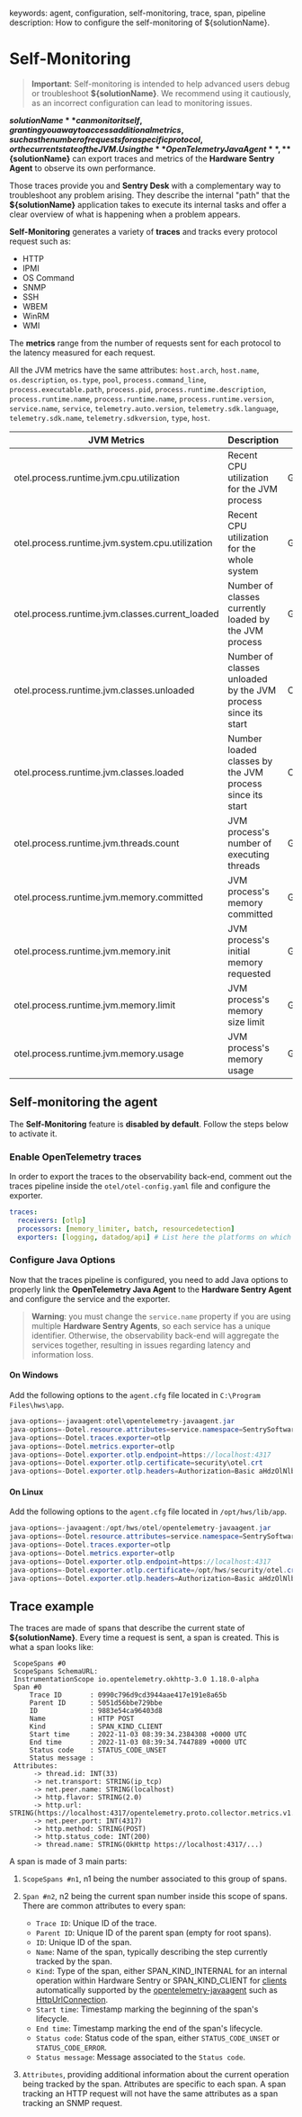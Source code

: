 keywords: agent, configuration, self-monitoring, trace, span, pipeline
description: How to configure the self-monitoring of ${solutionName}.

# Self-Monitoring

<!-- MACRO{toc|fromDepth=1|toDepth=3|id=toc} -->

> **Important**: Self-monitoring is intended to help advanced users debug or troubleshoot **${solutionName}**. We recommend using it cautiously, as an incorrect configuration can lead to monitoring issues.

**${solutionName}** can monitor itself, granting you a way to access additional metrics, such as the number of requests for a specific protocol, or the current state of the JVM.
Using the **OpenTelemetry Java Agent**, **${solutionName}** can export traces and metrics of the **Hardware Sentry Agent** to observe its own performance.

Those traces provide you and **Sentry Desk** with a complementary way to troubleshoot any problem arising.
They describe the internal "path" that the **${solutionName}** application takes to execute its internal tasks and offer a clear overview of what is happening when a problem appears.

**Self-Monitoring** generates a variety of **traces** and tracks every protocol request such as:

* HTTP
* IPMI
* OS Command
* SNMP
* SSH
* WBEM
* WinRM
* WMI 

The **metrics** range from the number of requests sent for each protocol to the latency measured for each request.

All the JVM metrics have the same attributes:
`host.arch`, `host.name`, `os.description`, `os.type`, `pool`, `process.command_line`, `process.executable.path`, `process.pid`, `process.runtime.description`, `process.runtime.name`, `process.runtime.name`, `process.runtime.version`, `service.name`, `service`, `telemetry.auto.version`, `telemetry.sdk.language`, `telemetry.sdk.name`, `telemetry.sdkversion`, `type`, `host`.

| JVM Metrics                                     | Description                                                   | Type    | Unit |
|-------------------------------------------------|---------------------------------------------------------------|---------|------|
| otel.process.runtime.jvm.cpu.utilization        | Recent CPU utilization for the JVM process                    | Gauge   |      |
| otel.process.runtime.jvm.system.cpu.utilization | Recent CPU utilization for the whole system                   | Gauge   |      |
| otel.process.runtime.jvm.classes.current_loaded | Number of classes currently loaded by the JVM process         | Gauge   |      |
| otel.process.runtime.jvm.classes.unloaded       | Number of classes unloaded by the JVM process since its start | Counter |      |
| otel.process.runtime.jvm.classes.loaded         | Number loaded classes by the JVM process since its start      | Counter |      |
| otel.process.runtime.jvm.threads.count          | JVM process's number of executing threads                      | Gauge   |      |
| otel.process.runtime.jvm.memory.committed       | JVM process's memory committed                                 | Gauge   | By   |
| otel.process.runtime.jvm.memory.init            | JVM process's initial memory requested                        | Gauge   | By   |
| otel.process.runtime.jvm.memory.limit           | JVM process's memory size limit                                | Gauge   | By   |
| otel.process.runtime.jvm.memory.usage           | JVM process's memory usage                                     | Gauge   | By   |


## Self-monitoring the agent

The **Self-Monitoring** feature is **disabled by default**. Follow the steps below to activate it.

### Enable OpenTelemetry traces

In order to export the traces to the observability back-end, comment out the traces pipeline inside the `otel/otel-config.yaml` file and configure the exporter.

```yaml
traces:  
  receivers: [otlp]  
  processors: [memory_limiter, batch, resourcedetection]  
  exporters: [logging, datadog/api] # List here the platforms on which you want to see the traces
```

### Configure Java Options

Now that the traces pipeline is configured, you need to add Java options to properly link the **OpenTelemetry Java Agent** to the **Hardware Sentry Agent** and configure the service and the exporter.

>**Warning**: you must change the `service.name` property if you are using multiple **Hardware Sentry Agents**, so each service has a unique identifier. Otherwise, the observability back-end will aggregate the services together, resulting in issues regarding latency and information loss.

#### On Windows

Add the following options to the `agent.cfg` file located in `C:\Program Files\hws\app`.

```java
java-options=-javaagent:otel\opentelemetry-javaagent.jar
java-options=-Dotel.resource.attributes=service.namespace=SentrySoftware.hws,service.name=Hardware-Sentry-Agent
java-options=-Dotel.traces.exporter=otlp
java-options=-Dotel.metrics.exporter=otlp
java-options=-Dotel.exporter.otlp.endpoint=https://localhost:4317
java-options=-Dotel.exporter.otlp.certificate=security\otel.crt
java-options=-Dotel.exporter.otlp.headers=Authorization=Basic aHdzOlNlbnRyeVNvZnR3YXJlMSE=
```

#### On Linux

Add the following options to the `agent.cfg` file located in `/opt/hws/lib/app`.

```java
java-options=-javaagent:/opt/hws/otel/opentelemetry-javaagent.jar
java-options=-Dotel.resource.attributes=service.namespace=SentrySoftware.hws,service.name=Hardware-Sentry-Agent
java-options=-Dotel.traces.exporter=otlp
java-options=-Dotel.metrics.exporter=otlp
java-options=-Dotel.exporter.otlp.endpoint=https://localhost:4317
java-options=-Dotel.exporter.otlp.certificate=/opt/hws/security/otel.crt
java-options=-Dotel.exporter.otlp.headers=Authorization=Basic aHdzOlNlbnRyeVNvZnR3YXJlMSE=
```

## Trace example

The traces are made of spans that describe the current state of **${solutionName}**. Every time a request is sent, a span is created. This is what a span looks like:

```log
 ScopeSpans #0
 ScopeSpans SchemaURL: 
 InstrumentationScope io.opentelemetry.okhttp-3.0 1.18.0-alpha
 Span #0
     Trace ID       : 0990c796d9cd3944aae417e191e8a65b
     Parent ID      : 5051d56bbe729bbe
     ID             : 9883e54ca96403d8
     Name           : HTTP POST
     Kind           : SPAN_KIND_CLIENT
     Start time     : 2022-11-03 08:39:34.2384308 +0000 UTC
     End time       : 2022-11-03 08:39:34.7447889 +0000 UTC
     Status code    : STATUS_CODE_UNSET
     Status message : 
 Attributes:
      -> thread.id: INT(33)
      -> net.transport: STRING(ip_tcp)
      -> net.peer.name: STRING(localhost)
      -> http.flavor: STRING(2.0)
      -> http.url: STRING(https://localhost:4317/opentelemetry.proto.collector.metrics.v1.MetricsService/Export)
      -> net.peer.port: INT(4317)
      -> http.method: STRING(POST)
      -> http.status_code: INT(200)
      -> thread.name: STRING(OkHttp https://localhost:4317/...)
```

A span is made of 3 main parts:

1. `ScopeSpans #n1`, n1 being the number associated to this group of spans.

2. `Span #n2`, n2 being the current span number inside this scope of spans.
   There are common attributes to every span:
    * `Trace ID`: Unique ID of the trace.
    * `Parent ID`: Unique ID of the parent span (empty for root spans).
    * `ID`: Unique ID of the span.
    * `Name`: Name of the span, typically describing the step currently tracked by the span.
    * `Kind`: Type of the span, either SPAN_KIND_INTERNAL for an internal operation within Hardware Sentry or SPAN_KIND_CLIENT for [clients](https://github.com/open-telemetry/opentelemetry-java-instrumentation/blob/main/docs/supported-libraries.md#libraries--frameworks) automatically supported by the [opentelemetry-javaagent](https://github.com/open-telemetry/opentelemetry-java-instrumentation) such as [HttpUrlConnection](https://docs.oracle.com/en/java/javase/11/docs/api/java.base/java/net/HttpURLConnection.html).
    * `Start time`: Timestamp marking the beginning of the span's lifecycle.
    * `End time`: Timestamp marking the end of the span's lifecycle.
    * `Status code`: Status code of the span, either `STATUS_CODE_UNSET` or `STATUS_CODE_ERROR`.
    * `Status message`: Message associated to the `Status code`.

3. `Attributes`, providing additional information about the current operation being tracked by the span. Attributes are specific to each span. A span tracking an HTTP request will not have the same attributes as a span tracking an SNMP request.